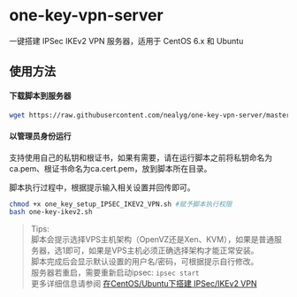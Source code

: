 # one-key-vpn-server

一键搭建 IPSec IKEv2 VPN 服务器，适用于 CentOS 6.x 和 Ubuntu

## 使用方法

#### 下载脚本到服务器

```bash
wget https://raw.githubusercontent.com/nealyg/one-key-vpn-server/master/one_key_setup_IPSEC_IKEV2_VPN.sh
```

#### 以管理员身份运行

支持使用自己的私钥和根证书，如果有需要，请在运行脚本之前将私钥命名为ca.pem、根证书命名为ca.cert.pem，放到脚本所在目录。

脚本执行过程中，根据提示输入相关设置并回传即可。

```bash
chmod +x one_key_setup_IPSEC_IKEV2_VPN.sh #赋予脚本执行权限
bash one-key-ikev2.sh
```

> Tips:    
> 脚本会提示选择VPS主机架构（OpenVZ还是Xen、KVM），如果是普通服务器，选1即可，如果是VPS主机必须正确选择架构才能正常安装。    
> 脚本完成后会显示默认设置的用户名/密码，可根据提示自行修改。    
> 服务器若重启，需要重新启动ipsec: `ipsec start`    
> 更多详细信息请参阅 [在CentOS/Ubuntu下搭建 IPSec/IKEv2 VPN](www.mynook.xyz/2016/setup-vpn-server-on-centos-by-strongswan/)
